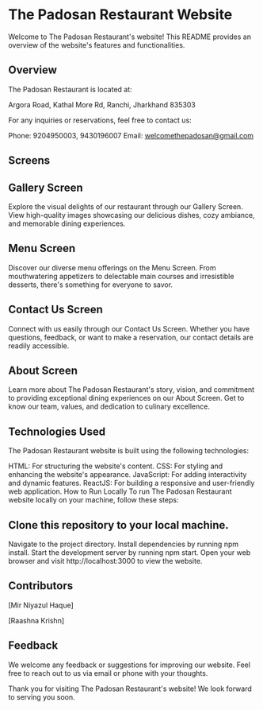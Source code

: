 
# The Padosan Restaurant Website
Welcome to The Padosan Restaurant's website! This README provides an overview of the website's features and functionalities.

## Overview
The Padosan Restaurant is located at:

Argora Road, Kathal More Rd, Ranchi, Jharkhand 835303

For any inquiries or reservations, feel free to contact us:

Phone: 9204950003, 9430196007
Email: welcomethepadosan@gmail.com
## Screens
## Gallery Screen
Explore the visual delights of our restaurant through our Gallery Screen. View high-quality images showcasing our delicious dishes, cozy ambiance, and memorable dining experiences.

## Menu Screen
Discover our diverse menu offerings on the Menu Screen. From mouthwatering appetizers to delectable main courses and irresistible desserts, there's something for everyone to savor.

## Contact Us Screen
Connect with us easily through our Contact Us Screen. Whether you have questions, feedback, or want to make a reservation, our contact details are readily accessible.

## About Screen
Learn more about The Padosan Restaurant's story, vision, and commitment to providing exceptional dining experiences on our About Screen. Get to know our team, values, and dedication to culinary excellence.

## Technologies Used
The Padosan Restaurant website is built using the following technologies:

HTML: For structuring the website's content.
CSS: For styling and enhancing the website's appearance.
JavaScript: For adding interactivity and dynamic features.
ReactJS: For building a responsive and user-friendly web application.
How to Run Locally
To run The Padosan Restaurant website locally on your machine, follow these steps:

## Clone this repository to your local machine.
Navigate to the project directory.
Install dependencies by running npm install.
Start the development server by running npm start.
Open your web browser and visit http://localhost:3000 to view the website.
## Contributors
[Mir Niyazul Haque]

[Raashna Krishn]


## Feedback
We welcome any feedback or suggestions for improving our website. Feel free to reach out to us via email or phone with your thoughts.

Thank you for visiting The Padosan Restaurant's website! We look forward to serving you soon.
